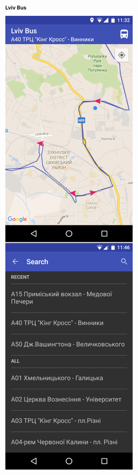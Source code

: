 ### Lviv Bus

<img src="screenshots/home.png" width="400" />
<img src="screenshots/search.png" width="400" />
